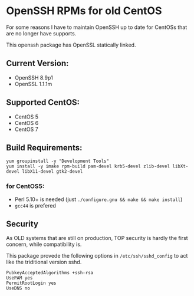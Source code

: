 # OpenSSH RPMs for old CentOS

For some reasons I have to maintain OpenSSH up to date for CentOSs that are no longer have supports.

This openssh package has OpenSSL statically linked.

## Current Version:

- OpenSSH 8.9p1
- OpenSSL 1.1.1m

## Supported CentOS:

- CentOS 5
- CentOS 6
- CentOS 7

## Build Requirements:

```
yum groupinstall -y "Development Tools"
yum install -y imake rpm-build pam-devel krb5-devel zlib-devel libXt-devel libX11-devel gtk2-devel
```

### for CentOS5:

- Perl 5.10+ is needed (just `./configure.gnu && make && make install`)
- `gcc44` is prefered

## Security

As OLD systems that are still on production, TOP security is hardly the first concern, while compatibility is.

This package provede the following options in `/etc/ssh/sshd_config` to act like the triditional version sshd.

```
PubkeyAcceptedAlgorithms +ssh-rsa
UsePAM yes
PermitRootLogin yes
UseDNS no
```

